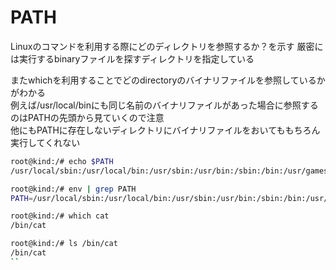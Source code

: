 # PATH

Linuxのコマンドを利用する際にどのディレクトリを参照するか？を示す
厳密には実行するbinaryファイルを探すディレクトリを指定している

またwhichを利用することでどのdirectoryのバイナリファイルを参照しているかがわかる  
例えば/usr/local/binにも同じ名前のバイナリファイルがあった場合に参照するのはPATHの先頭から見ていくので注意  
他にもPATHに存在しないディレクトリにバイナリファイルをおいてももちろん実行してくれない

```.sh
root@kind:/# echo $PATH
/usr/local/sbin:/usr/local/bin:/usr/sbin:/usr/bin:/sbin:/bin:/usr/games:/usr/local/games

root@kind:/# env | grep PATH
PATH=/usr/local/sbin:/usr/local/bin:/usr/sbin:/usr/bin:/sbin:/bin:/usr/games:/usr/local/games

root@kind:/# which cat
/bin/cat

root@kind:/# ls /bin/cat
/bin/cat
``
